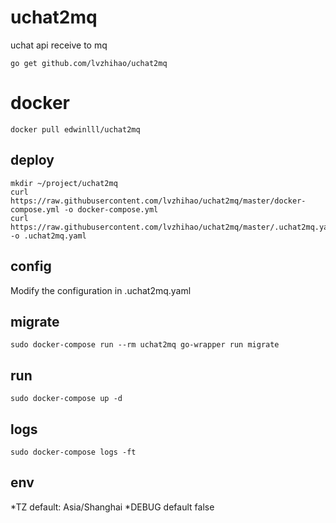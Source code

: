 # uchat2mq
uchat api receive to mq
```
go get github.com/lvzhihao/uchat2mq
```

# docker
```
docker pull edwinlll/uchat2mq
```

## deploy
```
mkdir ~/project/uchat2mq
curl https://raw.githubusercontent.com/lvzhihao/uchat2mq/master/docker-compose.yml -o docker-compose.yml
curl https://raw.githubusercontent.com/lvzhihao/uchat2mq/master/.uchat2mq.yaml.sample -o .uchat2mq.yaml
```

## config
Modify the configuration in .uchat2mq.yaml

## migrate
```
sudo docker-compose run --rm uchat2mq go-wrapper run migrate
```

## run
```
sudo docker-compose up -d
```

## logs
```
sudo docker-compose logs -ft
```

## env
 *TZ default: Asia/Shanghai
 *DEBUG default false

